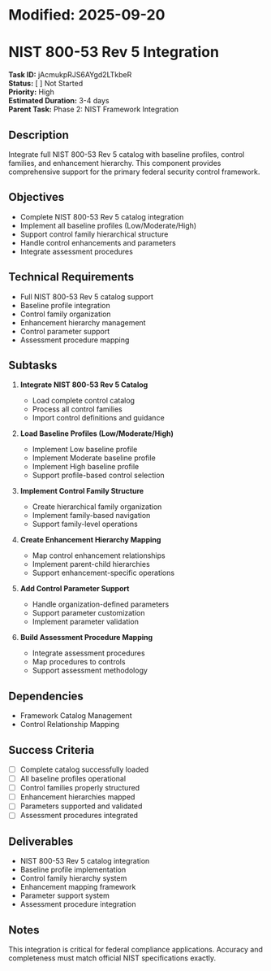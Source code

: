 # Modified: 2025-09-20

# NIST 800-53 Rev 5 Integration

**Task ID:** jAcmukpRJS6AYgd2LTkbeR  
**Status:** [ ] Not Started  
**Priority:** High  
**Estimated Duration:** 3-4 days  
**Parent Task:** Phase 2: NIST Framework Integration

## Description
Integrate full NIST 800-53 Rev 5 catalog with baseline profiles, control families, and enhancement hierarchy. This component provides comprehensive support for the primary federal security control framework.

## Objectives
- Complete NIST 800-53 Rev 5 catalog integration
- Implement all baseline profiles (Low/Moderate/High)
- Support control family hierarchical structure
- Handle control enhancements and parameters
- Integrate assessment procedures

## Technical Requirements
- Full NIST 800-53 Rev 5 catalog support
- Baseline profile integration
- Control family organization
- Enhancement hierarchy management
- Control parameter support
- Assessment procedure mapping

## Subtasks
1. **Integrate NIST 800-53 Rev 5 Catalog**
   - Load complete control catalog
   - Process all control families
   - Import control definitions and guidance

2. **Load Baseline Profiles (Low/Moderate/High)**
   - Implement Low baseline profile
   - Implement Moderate baseline profile
   - Implement High baseline profile
   - Support profile-based control selection

3. **Implement Control Family Structure**
   - Create hierarchical family organization
   - Implement family-based navigation
   - Support family-level operations

4. **Create Enhancement Hierarchy Mapping**
   - Map control enhancement relationships
   - Implement parent-child hierarchies
   - Support enhancement-specific operations

5. **Add Control Parameter Support**
   - Handle organization-defined parameters
   - Support parameter customization
   - Implement parameter validation

6. **Build Assessment Procedure Mapping**
   - Integrate assessment procedures
   - Map procedures to controls
   - Support assessment methodology

## Dependencies
- Framework Catalog Management
- Control Relationship Mapping

## Success Criteria
- [ ] Complete catalog successfully loaded
- [ ] All baseline profiles operational
- [ ] Control families properly structured
- [ ] Enhancement hierarchies mapped
- [ ] Parameters supported and validated
- [ ] Assessment procedures integrated

## Deliverables
- NIST 800-53 Rev 5 catalog integration
- Baseline profile implementation
- Control family hierarchy system
- Enhancement mapping framework
- Parameter support system
- Assessment procedure integration

## Notes
This integration is critical for federal compliance applications. Accuracy and completeness must match official NIST specifications exactly.
